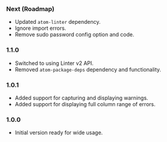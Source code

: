 ### Next (Roadmap)
- Updated `atom-linter` dependency.
- Ignore import errors.
- Remove sudo password config option and code.

### 1.1.0
- Switched to using Linter v2 API.
- Removed `atom-package-deps` dependency and functionality.

### 1.0.1
- Added support for capturing and displaying warnings.
- Added support for displaying full column range of errors.

### 1.0.0
- Initial version ready for wide usage.
